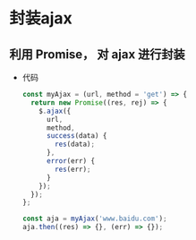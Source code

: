 # &#x20;封装ajax

## 利用 Promise， 对 ajax 进行封装

+ 代码

    ```js
    const myAjax = (url, method = 'get') => {
      return new Promise((res, rej) => {
        $.ajax({
          url,
          method,
          success(data) {
            res(data);
          },
          error(err) {
            res(err);
          }
        });
      });
    };

    const aja = myAjax('www.baidu.com');
    aja.then((res) => {}, (err) => {});
    ```
